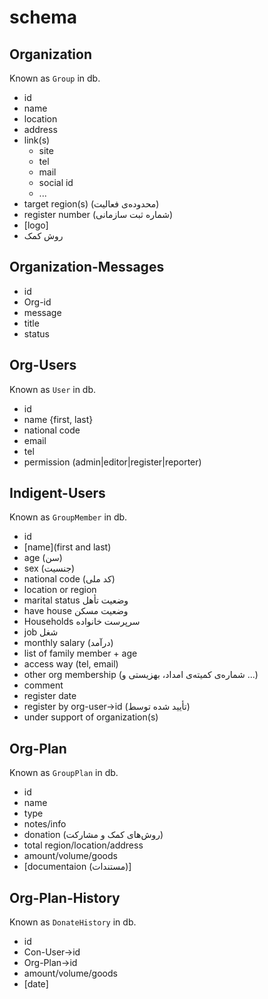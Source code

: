 # schema

## Organization

Known as `Group` in db.

* id
* name
* location
* address
* link(s)
  * site
  * tel
  * mail
  * social id
  * ...
* target region(s) (محدوده‌ی فعالیت)
* register number (شماره ثبت سازمانی)
* [logo]
* روش کمک

## Organization-Messages

* id
* Org-id
* message
* title
* status

## Org-Users

Known as `User` in db.

* id
* name {first, last}
* national code
* email
* tel
* permission (admin|editor|register|reporter)

## Indigent-Users

Known as `GroupMember` in db.

* id
* [name](first and last)
* age (سن)
* sex (جنسیت)
* national code (کد ملی)
* location or region
* marital status وضعیت تأهل
* have house وضعیت مسکن
* Households سرپرست خانواده
* job شغل
* monthly salary (درآمد)
* list of family member + age
* access way (tel, email)
* other org membership (شماره‌ی کمیته‌ی امداد، بهزیستی و ...)
* comment
* register date
* register by org-user->id (تأیید شده توسط)
* under support of organization(s)

## Org-Plan

Known as `GroupPlan` in db.

* id
* name
* type
* notes/info
* donation (روش‌های کمک و مشارکت)
* total region/location/address
* amount/volume/goods
* [documentaion (مستندات)]

## Org-Plan-History

Known as `DonateHistory` in db.

* id
* Con-User->id
* Org-Plan->id
* amount/volume/goods
* [date]
